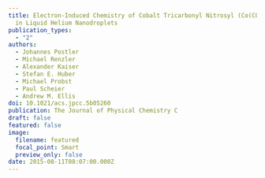 ```yaml
---
title: Electron-Induced Chemistry of Cobalt Tricarbonyl Nitrosyl (Co(CO)$_3$NO)
  in Liquid Helium Nanodroplets
publication_types:
  - "2"
authors:
  - Johannes Postler
  - Michael Renzler
  - Alexander Kaiser
  - Stefan E. Huber
  - Michael Probst
  - Paul Scheier
  - Andrew M. Ellis
doi: 10.1021/acs.jpcc.5b05260
publication: The Journal of Physical Chemistry C
draft: false
featured: false
image:
  filename: featured
  focal_point: Smart
  preview_only: false
date: 2015-08-11T08:07:00.000Z
---
```

